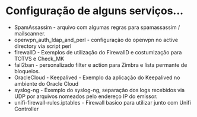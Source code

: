# Configuração de alguns serviços...

- SpamAssassim - arquivo com algumas regras para spamassassim / mailscanner.
- openvpn_auth_ldap_and_perl - configuração do openvpn no active directory via script perl
- firewallD - Exemplos de utilização do FirewallD e costumização para TOTVS e Check_MK
- fail2ban - personalizado filter e action para Zimbra e lista permante de bloqueios.
- OracleCloud - Keepalived - Exemplo da aplicação do Keepalived no ambiente do Oracle Cloud
- syslog-ng - Exemplo do syslog-ng, separação dos logs recebidos via UDP por arquivos nomeados pelo endereço IP do emissor.
- unifi-firewall-rules.iptables - Firewall basico para utilizar junto com  Unifi Controller
